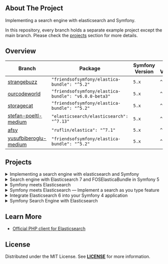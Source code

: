 ## About The Project
Implementing a search engine with elasticsearch and Symfony.  

In this repository, every branch holds a separate example project except the main branch.
Please check the [projects](#projects) section for more details.

## Overview
| Branch                                         | Package                                              | Symfony Version | PHP Version |
|------------------------------------------------|------------------------------------------------------|-----------------|-------------|
| [strangebuzz][strangebuzz]                     | `"friendsofsymfony/elastica-bundle": "^5.2"`         | `5.x`           | `^7.2`      |
| [ourcodeworld][ourcodeworld]                   | `"friendsofsymfony/elastica-bundle": "v6.0.0-beta3"` | `5.x`           | `^7.2`      |
| [storagecat][storagecat]                       | `"friendsofsymfony/elastica-bundle": "^5.2"`         | `5.x`           | `^7.2`      |
| [stefan-poeltl-medium][stefan-poeltl-medium]   | `"elasticsearch/elasticsearch": "^7.13"`             | `5.x`           | `^7.2`      |
| [afsy][afsy]                                   | `"ruflin/elastica": "^7.1"`                          | `5.x`           | `^7.2`      |
| [yusufbiberoglu-medium][yusufbiberoglu-medium] | `"friendsofsymfony/elastica-bundle": "^5.2"`         | `5.x`           | `^7.2`      |



## Projects
<details><summary>Implementing a search engine with elasticsearch and Symfony</summary>  
<p>

**Code:** https://github.com/habibun/symfony-elasticsearch/tree/strangebuzz   
**Resources:**  
- [Implementing a search engine with elasticsearch and Symfony (part 1/3)](https://www.strangebuzz.com/en/blog/implementing-a-search-engine-with-elasticsearch-and-symfony)
<br/>

#### Installation
```bash
git clone git@github.com:habibun/symfony-elasticsearch.git
cd symfony-elasticsearch
git checkout strangebuzz
git pull origin strangebuzz
symfony composer install
```

</p>
</details>


<details><summary>Search engine with Elasticsearch 7 and FOSElasticaBundle in Symfony 5</summary>  
<p>

**Code:** https://github.com/habibun/symfony-elasticsearch/tree/ourcodeworld     
**Resources:**  
- [How to create your search engine with Elasticsearch 7 and FOSElasticaBundle in Symfony 5](https://ourcodeworld.com/articles/read/1516/how-to-create-your-search-engine-with-elasticsearch-7-and-foselasticabundle-in-symfony-5)
<br/>

#### Installation
```bash
git clone git@github.com:habibun/symfony-elasticsearch.git
cd symfony-elasticsearch
git checkout ourcodeworld
git pull origin ourcodeworld
symfony composer install
```

</p>
</details>


<details><summary>Symfony meets Elasticsearch</summary>  
<p>

**Code:** https://github.com/habibun/symfony-elasticsearch/tree/storagecat     
**Resources:**  
- [Symfony meets Elasticsearch — Implement a search as you type feature](https://storagecat.xyz/symfony-meets-elasticsearch-implement-a-search-as-you-type-feature-307e2244f078?__cpo=aHR0cHM6Ly9zdGVmYW4tcG9lbHRsLm1lZGl1bS5jb20)
<br/>

#### Installation
```bash
git clone git@github.com:habibun/symfony-elasticsearch.git
cd symfony-elasticsearch
git checkout storagecat
git pull origin storagecat
symfony composer install
```

</p>
</details>


<details><summary>Symfony meets Elasticsearch — Implement a search as you type feature</summary>  
<p>

**Code:** https://github.com/habibun/symfony-elasticsearch/tree/stefan-poeltl-medium     
**Resources:**  
- [Symfony meets Elasticsearch — Implement a search as you type feature](https://stefan-poeltl.medium.com/symfony-meets-elasticsearch-implement-a-search-as-you-type-feature-307e2244f078)
<br/>

#### Installation
```bash
git clone git@github.com:habibun/symfony-elasticsearch.git
cd symfony-elasticsearch
git checkout stefan-poeltl-medium
git pull origin stefan-poeltl-medium
symfony composer install
```

</p>
</details>


<details><summary>Integrate Elasticsearch 6 into your Symfony 4 application</summary>  
<p>

**Code:** https://github.com/habibun/symfony-elasticsearch/tree/afsy    
**Resources:**  
- [Integrate Elasticsearch 6 into your Symfony 4 application](https://afsy.fr/avent/2017/20-elasticsearch-6-et-symfony-4)
<br/>

#### Installation
```bash
git clone git@github.com:habibun/symfony-elasticsearch.git
cd symfony-elasticsearch
git checkout afsy
git pull origin afsy
symfony composer install
```

</p>
</details>


<details><summary>Symfony Search Engine with Elasticsearch</summary>  
<p>

**Code:** https://github.com/habibun/symfony-elasticsearch/tree/yusufbiberoglu-medium    
**Resources:**  
- [Symfony Search Engine with Elasticsearch](https://yusufbiberoglu.medium.com/symfony-search-engine-with-elasticsearch-9900cee18ec7)
<br/>

#### Installation
```bash
git clone git@github.com:habibun/symfony-elasticsearch.git
cd symfony-elasticsearch
git checkout yusufbiberoglu-medium
git pull origin yusufbiberoglu-medium
symfony composer install
```

</p>
</details>


## Learn More
 - [Official PHP client for Elasticsearch](https://github.com/elastic/elasticsearch-php)


## License
Distributed under the MIT License. See **[LICENSE][license]** for more information.


[//]: # (Links)
[license]: https://github.com/habibun/elasticsearch/blob/master/LICENSE
[strangebuzz]: https://github.com/habibun/elasticsearch/tree/strangebuzz
[ourcodeworld]: https://github.com/habibun/elasticsearch/tree/ourcodeworld
[storagecat]: https://github.com/habibun/elasticsearch/tree/storagecat
[stefan-poeltl-medium]: https://github.com/habibun/elasticsearch/tree/stefan-poeltl-medium
[afsy]: https://github.com/habibun/elasticsearch/tree/afsy
[yusufbiberoglu-medium]: https://github.com/habibun/elasticsearch/tree/yusufbiberoglu-medium
